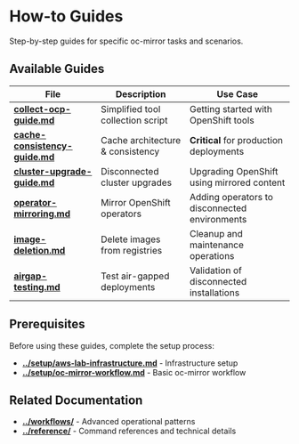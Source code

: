 # How-to Guides

Step-by-step guides for specific oc-mirror tasks and scenarios.

## Available Guides

| File | Description | Use Case |
|------|-------------|----------|
| **[collect-ocp-guide.md](collect-ocp-guide.md)** | Simplified tool collection script | Getting started with OpenShift tools |
| **[cache-consistency-guide.md](cache-consistency-guide.md)** | Cache architecture & consistency | **Critical** for production deployments |
| **[cluster-upgrade-guide.md](cluster-upgrade-guide.md)** | Disconnected cluster upgrades | Upgrading OpenShift using mirrored content |
| **[operator-mirroring.md](operator-mirroring.md)** | Mirror OpenShift operators | Adding operators to disconnected environments |
| **[image-deletion.md](image-deletion.md)** | Delete images from registries | Cleanup and maintenance operations |
| **[airgap-testing.md](airgap-testing.md)** | Test air-gapped deployments | Validation of disconnected installations |

## Prerequisites

Before using these guides, complete the setup process:
- **[../setup/aws-lab-infrastructure.md](../setup/aws-lab-infrastructure.md)** - Infrastructure setup
- **[../setup/oc-mirror-workflow.md](../setup/oc-mirror-workflow.md)** - Basic oc-mirror workflow

## Related Documentation

- **[../workflows/](../workflows/)** - Advanced operational patterns
- **[../reference/](../reference/)** - Command references and technical details
